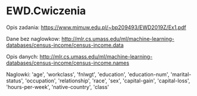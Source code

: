 # EWD.Cwiczenia

Opis zadania: https://www.mimuw.edu.pl/~bp209493/EWD2019Z/Ex1.pdf

Dane bez naglowkow: http://mlr.cs.umass.edu/ml/machine-learning-databases/census-income/census-income.data

Opis danych: http://mlr.cs.umass.edu/ml/machine-learning-databases/census-income/census-income.names

Naglowki: 'age', 'workclass', 'fnlwgt', 'education', 'education-num', 'marital-status', 'occupation', 'relationship', 'race', 'sex', 'capital-gain', 'capital-loss', 'hours-per-week', 'native-country', 'class'
